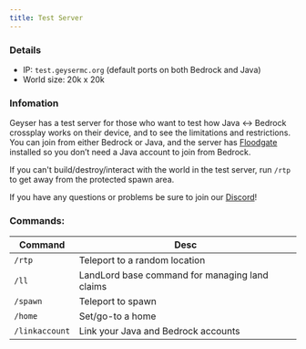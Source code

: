 ```yaml
---
title: Test Server
---
```


### Details
- IP: `test.geysermc.org` (default ports on both Bedrock and Java)
- World size: 20k x 20k

### Infomation
Geyser has a test server for those who want to test how Java <-> Bedrock crossplay works on their device, and to see the limitations and restrictions. You can join from either Bedrock or Java, and the server has [Floodgate](/floodgate/) installed so you don’t need a Java account to join from Bedrock.

If you can't build/destroy/interact with the world in the test server, run `/rtp` to get away from the protected spawn area.

If you have any questions or problems be sure to join our [Discord](https://discord.gg/geysermc)!

### Commands:

|Command|Desc|
|---|---|
|`/rtp`|Teleport to a random location|
|`/ll`|LandLord base command for managing land claims|
|`/spawn`|Teleport to spawn|
|`/home`|Set/go-to a home|
|`/linkaccount`|Link your Java and Bedrock accounts|